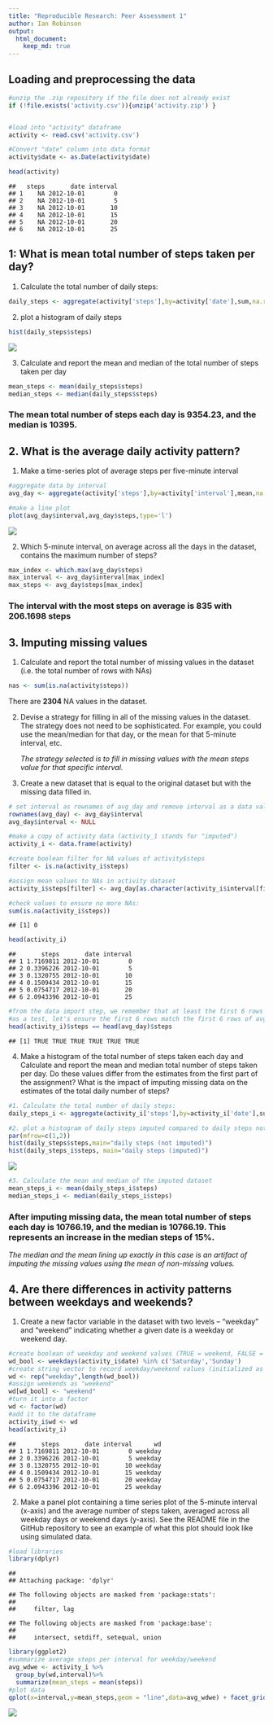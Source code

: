 ```yaml
---
title: "Reproducible Research: Peer Assessment 1"
author: Ian Robinson
output: 
  html_document:
    keep_md: true
---
```


## Loading and preprocessing the data

```r
#unzip the .zip repository if the file does not already exist
if (!file.exists('activity.csv')){unzip('activity.zip') }


#load into "activity" dataframe
activity <- read.csv('activity.csv') 

#Convert "date" column into data format
activity$date <- as.Date(activity$date)

head(activity)
```

```
##   steps       date interval
## 1    NA 2012-10-01        0
## 2    NA 2012-10-01        5
## 3    NA 2012-10-01       10
## 4    NA 2012-10-01       15
## 5    NA 2012-10-01       20
## 6    NA 2012-10-01       25
```

## 1: What is mean total number of steps taken per day?
1. Calculate the total number of daily steps:

```r
daily_steps <- aggregate(activity['steps'],by=activity['date'],sum,na.rm=TRUE)
```

2. plot a histogram of daily steps

```r
hist(daily_steps$steps)
```

![](PA1_template_files/figure-html/unnamed-chunk-3-1.png)<!-- -->

3. Calculate and report the mean and median of the total number of steps taken per day

```r
mean_steps <- mean(daily_steps$steps)
median_steps <- median(daily_steps$steps)
```

### The mean total number of steps each day is **9354.23**, and the median is **10395**.

## 2. What is the average daily activity pattern?
1. Make a time-series plot of average steps per five-minute interval

```r
#aggregate data by interval
avg_day <- aggregate(activity['steps'],by=activity['interval'],mean,na.rm=TRUE)

#make a line plot
plot(avg_day$interval,avg_day$steps,type='l')
```

![](PA1_template_files/figure-html/unnamed-chunk-5-1.png)<!-- -->


2. Which 5-minute interval, on average across all the days in the dataset, contains the maximum number of steps?

```r
max_index <- which.max(avg_day$steps)
max_interval <- avg_day$interval[max_index]
max_steps <- avg_day$steps[max_index]
```

### The interval with the most steps on average is **835** with **206.1698** steps

## 3. Imputing missing values

1. Calculate and report the total number of missing values in the dataset (i.e. the total number of rows with NAs)

```r
nas <- sum(is.na(activity$steps))
```
There are **2304** NA values in the dataset.

2. Devise a strategy for filling in all of the missing values in the dataset. The strategy does not need to be sophisticated. For example, you could use the mean/median for that day, or the mean for that 5-minute interval, etc.

     *The strategy selected is to fill in missing values with the mean steps value for that specific interval.* 

3. Create a new dataset that is equal to the original dataset but with the missing data filled in.

```r
# set interval as rownames of avg_day and remove interval as a data value
rownames(avg_day) <- avg_day$interval
avg_day$interval <- NULL
```


```r
#make a copy of activity data (activity_1 stands for "imputed")
activity_i <- data.frame(activity)

#create boolean filter for NA values of activity$steps
filter <- is.na(activity_i$steps)

#assign mean values to NAs in activity dataset
activity_i$steps[filter] <- avg_day[as.character(activity_i$interval[filter]),]

#check values to ensure no more NAs:
sum(is.na(activity_i$steps))
```

```
## [1] 0
```

```r
head(activity_i)
```

```
##       steps       date interval
## 1 1.7169811 2012-10-01        0
## 2 0.3396226 2012-10-01        5
## 3 0.1320755 2012-10-01       10
## 4 0.1509434 2012-10-01       15
## 5 0.0754717 2012-10-01       20
## 6 2.0943396 2012-10-01       25
```

```r
#from the data import step, we remember that at least the first 6 rows of activity were NA. 
#as a test, let's ensure the first 6 rows match the first 6 rows of avg_day.
head(activity_i)$steps == head(avg_day)$steps
```

```
## [1] TRUE TRUE TRUE TRUE TRUE TRUE
```

4. Make a histogram of the total number of steps taken each day and Calculate and report the mean and median total number of steps taken per day. Do these values differ from the estimates from the first part of the assignment? What is the impact of imputing missing data on the estimates of the total daily number of steps?

```r
#1. Calculate the total number of daily steps:
daily_steps_i <- aggregate(activity_i['steps'],by=activity_i['date'],sum,na.rm=TRUE)

#2. plot a histogram of daily steps imputed compared to daily steps not imputed
par(mfrow=c(1,2))
hist(daily_steps$steps,main="daily steps (not imputed)")
hist(daily_steps_i$steps, main="daily steps (imputed)")
```

![](PA1_template_files/figure-html/unnamed-chunk-10-1.png)<!-- -->

```r
#3. Calculate the mean and median of the imputed dataset
mean_steps_i <- mean(daily_steps_i$steps)
median_steps_i <- median(daily_steps_i$steps)
```

### After imputing missing data, the mean total number of steps each day is **10766.19**, and the median is **10766.19**. This represents an increase in the median steps of 15%.
*The median and the mean lining up exactly in this case is an artifact of imputing the missing values using the mean of non-missing values.*

## 4. Are there differences in activity patterns between weekdays and weekends?

1. Create a new factor variable in the dataset with two levels – “weekday” and “weekend” indicating whether a given date is a weekday or weekend day.

```r
#create boolean of weekday and weekend values (TRUE = weekend, FALSE = weekday)
wd_bool <- weekdays(activity_i$date) %in% c('Saturday','Sunday')
#create string vector to record weekday/weekend values (initialized as all "weekday")
wd <- rep("weekday",length(wd_bool))
#assign weekends as "weekend" 
wd[wd_bool] <- "weekend"
#turn it into a factor
wd <- factor(wd)
#add it to the dataframe
activity_i$wd <- wd
head(activity_i)
```

```
##       steps       date interval      wd
## 1 1.7169811 2012-10-01        0 weekday
## 2 0.3396226 2012-10-01        5 weekday
## 3 0.1320755 2012-10-01       10 weekday
## 4 0.1509434 2012-10-01       15 weekday
## 5 0.0754717 2012-10-01       20 weekday
## 6 2.0943396 2012-10-01       25 weekday
```

2. Make a panel plot containing a time series plot of the 5-minute interval (x-axis) and the average number of steps taken, averaged across all weekday days or weekend days (y-axis). See the README file in the GitHub repository to see an example of what this plot should look like using simulated data.


```r
#load libraries
library(dplyr)
```

```
## 
## Attaching package: 'dplyr'
```

```
## The following objects are masked from 'package:stats':
## 
##     filter, lag
```

```
## The following objects are masked from 'package:base':
## 
##     intersect, setdiff, setequal, union
```

```r
library(ggplot2)
#summarize average steps per interval for weekday/weekend
avg_wdwe <- activity_i %>%
  group_by(wd,interval)%>%
  summarize(mean_steps = mean(steps))
#plot data
qplot(x=interval,y=mean_steps,geom = "line",data=avg_wdwe) + facet_grid(.~wd)
```

![](PA1_template_files/figure-html/unnamed-chunk-12-1.png)<!-- -->
